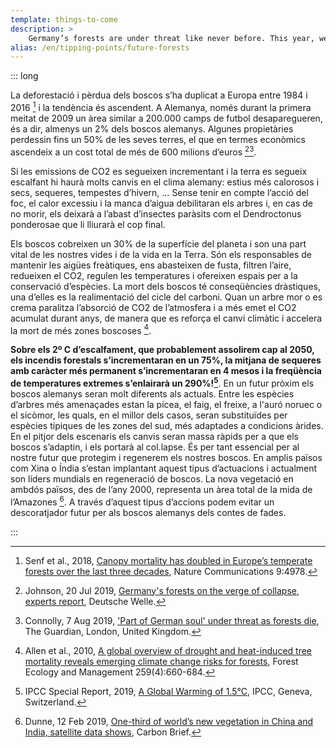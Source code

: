 ```yaml
---
template: things-to-come
description: >
    Germany’s forests are under threat like never before. This year, we have already lost thousands of acres of forest to a combination of heat, drought, storms, forest fires, beetle plagues and a fungi blight. Radical action is required to prevent forest collapse.
alias: /en/tipping-points/future-forests
---
```


::: long


La deforestació i pèrdua dels boscos s’ha duplicat a Europa entre 1984 i 2016 [^Senf2018] i la tendència és ascendent. A Alemanya, només durant la primera meitat de 2009 un àrea similar a 200.000 camps de futbol desaparegueren, és a dir, almenys un 2% dels boscos alemanys. Algunes propietàries perdessin fins un 50% de les seves terres, el que en termes econòmics ascendeix a un cost total de més de 600 milions d’euros [^Johnson2019][^Connolly2019].

Si les emissions de CO2 es segueixen incrementant i la terra es segueix escalfant hi haurà molts canvis en el clima alemany: estius més calorosos i secs, sequeres, tempestes d’hivern, … Sense tenir en compte l’acció del foc, el calor excessiu i la manca d’aigua debilitaran els arbres i, en cas de no morir, els deixarà a l’abast d’insectes paràsits com el Dendroctonus ponderosae que li lliurarà el cop final.

Els boscos cobreixen un 30% de la superfície del planeta i son una part vital de les nostres vides i de la vida en la Terra. Són els responsables de mantenir les aigües freàtiques, ens abasteixen de fusta, filtren l’aire, redueixen el CO2, regulen les temperatures i ofereixen espais per a la conservació d’espècies. La mort dels boscos té conseqüències dràstiques, una d’elles es la realimentació del cicle del carboni. Quan un arbre mor o es crema paralitza l’absorció de CO2 de l’atmosfera i a més emet el CO2 acumulat durant anys, de manera que es reforça el canvi climàtic i accelera la mort de més zones boscoses [^Allen2010].

**Sobre els 2º C d’escalfament, que probablement assolirem cap al 2050, els incendis forestals s’incrementaran en un 75%, la mitjana de sequeres amb caràcter més permanent s’incrementaran en 4 mesos i la freqüència de temperatures extremes s’enlairarà un 290%![^IPCCsr15]**. En un futur pròxim els boscos alemanys seran molt diferents als actuals. Entre les espècies d’arbres més amenaçades estan la pícea, el faig, el freixe, a l'auró noruec o el sicòmor, les quals, en el millor dels casos,  seran substituïdes per espècies típiques de les zones del sud, més adaptades a condicions àrides. En el pitjor dels escenaris els canvis seran massa ràpids per a que els boscos s’adaptin, i els portarà al col.lapse. És per tant essencial per al nostre futur que protegim i regenerem els nostres boscos. En amplis països com Xina o Índia s’estan implantant aquest tipus d’actuacions i actualment son líders mundials en regeneració de boscos. La nova vegetació en ambdós països, des de l’any 2000, representa un àrea total de la mida de l’Amazones [^Dunne2019]. A través d’aquest tipus d’accions podem evitar un descoratjador futur per als boscos alemanys dels contes de fades.

<!-- references -->

[^Senf2018]: Senf et al., 2018, [Canopy mortality has doubled in Europe’s temperate forests over the last three decades](https://www.nature.com/articles/s41467-018-07539-6), Nature Communications 9:4978.

[^Johnson2019]: Johnson, 20 Jul 2019, [Germany's forests on the verge of collapse, experts report](https://p.dw.com/p/3MMmg),  Deutsche Welle.

[^Connolly2019]: Connolly, 7 Aug 2019, ['Part of German soul' under threat as forests die](https://www.theguardian.com/environment/2019/aug/07/part-of-german-soul-under-threat-as-forests-die), The Guardian,  London, United Kingdom.

[^Allen2010]: Allen et al., 2010, [A global overview of drought and heat-induced tree mortality reveals emerging climate change risks for forests](https://doi.org/10.1016/j.foreco.2009.09.001), Forest Ecology and Management 259(4):660-684.

[^Dunne2019]: Dunne, 12 Feb 2019, [One-third of world’s new vegetation in China and India, satellite data shows](https://www.carbonbrief.org/one-third-worlds-new-vegetation-in-china-and-india-satellite-data-shows), Carbon Brief.

[^IPCCsr15]: IPCC Special Report, 2019, [A Global Warming of 1.5°C](https://www.ipcc.ch/sr15/), IPCC, Geneva, Switzerland.

:::
